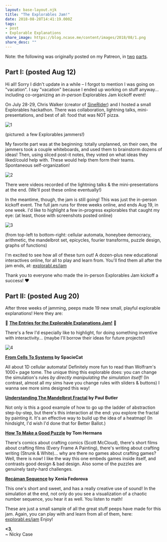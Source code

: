 ```yaml
---
layout: base-layout.njk
title: "The Explorables Jam!"
date: 2018-08-28T14:41:19.000Z
tags:
- post
- Explorable Explanations
share_image: https://blog.ncase.me/content/images/2018/08/1.png
share_desc: ""
---
```


Note: the following was originally posted on my Patreon, in [two](https://www.patreon.com/posts/scenes-from-jam-20717847) [parts](https://www.patreon.com/posts/explorables-jam-20877889).

Part I: (posted Aug 12)
-----------------------

Hi all! Sorry I didn't update in a while – I forgot to mention I was going on "vacation". I say "vacation" because I ended up working on stuff anyway... including co-organizing an _in-person_ Explorables Jam kickoff event!

On July 28-29, Chris Walker (creator of [SineRider](http://sineridergame.com/)) and I hosted a small Explorables hackathon. There was collaboration, lightning talks, mini-presentations, and best of all: food that was NOT pizza.

![1](/content/images/2018/08/1.jpeg)

(pictured: a few Explorables jammers!)

My favorite part was at the beginning: totally unplanned, on their own, the jammers took a couple whiteboards, and used them to brainstorm dozens of ideas! Then, using sliced post-it notes, they voted on what ideas they liked/could help with. These would help them form their teams. Spontaneous self-organization!

![2](/content/images/2018/08/2.jpeg)

There were videos recorded of the lightning talks & the mini-presentations at the end. (We'll post these online eventually!)

In the meantime, though, the jam is still going! This was just the in-person kickoff event. The full jam runs for three weeks online, and ends Aug 19, in one week. I'd like to highlight a few in-progress explorables that caught my eye: (at least, those with screenshots posted online)

![3](/content/images/2018/08/3.png)

(from top-left to bottom-right: cellular automata, honeybee democracy, arithmetic, the mandelbrot set, epicycles, fourier transforms, puzzle design, graphs of functions)

I'm excited to see how all of these turn out! A dozen-plus new educational interactives online, for all to play and learn from. You'll find them all after the jam ends, at: [explorabl.es/jam](https://explorabl.es/jam)

Thank you to everyone who made the in-person Explorables Jam kickoff a success! ❤️

Part II: (posted Aug 20)
------------------------

After three weeks of jamming, peeps made 19 new small, playful explorable explanations! Here they are:

🎉 **[The Entries for the Explorable Explanations Jam!](https://explorabl.es/jam/)** 🎉

There's a few I'd especially like to highlight, for doing something inventive with interactivity... (maybe I'll borrow their ideas for future projects!)

![4](/content/images/2018/08/4.gif)

**[From Cells To Systems](https://spaciecat.github.io/cells/) by SpacieCat**

All about 1D cellular automata! Definitely more fun to read than Wolfram's 1000+ page tome. The unique thing this explorable does: you can change the simulation's rules _by directly manipulating the simulation itself!_ (In contrast, almost all my sims have you change rules with sliders & buttons) I wanna see more sims designed this way!

**[Understanding The Mandelbrot Fractal](https://explore.paulbutler.org/fractal/) by Paul Butler**

Not only is this a good example of how to go up the ladder of abstraction step-by-step, but there's this interaction at the end: you explore the fractal by painting it. It's an effective way to build up the idea of a heatmap! (In hindsight, I'd wish I'd done that for Better Ballot.)

**[How To Make a Good Puzzle](https://auroriax.com/puzzle-explorable/) by Tom Hermans**

There's comics about crafting comics (Scott McCloud), there's short films about crafting films (Every Frame A Painting), there's writing about crafting writing (Strunk & White)... why are there no games about crafting games? Well, there is now! I like the way this one embeds games inside itself, and contrasts good design & bad design. Also some of the puzzles are genuinely tasty-hard challenges.

**[Recáman Sequence](https://xeniasuper.github.io/recaman-sequence/) by Xenia Fedorova**

This one's short and sweet, and has a really creative use of sound! In the simulation at the end, not only do you see a visualization of a chaotic number sequence, you hear it as well. You listen to math!

These are just a small sample of all the great stuff peeps have made for this jam. Again, you can play with and learn from all of them, here: [explorabl.es/jam](https://explorabl.es/jam) Enjoy!

**<3**,  
~ Nicky Case